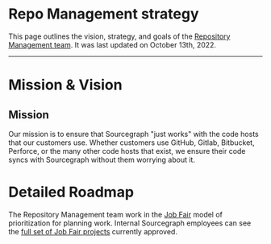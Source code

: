 # Repo Management strategy

This page outlines the vision, strategy, and goals of the [Repository Management team](../../../departments/engineering/teams/repo-management/index.md). It was last updated on October 13th, 2022.

---

# Mission & Vision

## Mission

Our mission is to ensure that Sourcegraph "just works" with the code hosts that our customers use. Whether customers use GitHub, Gitlab, Bitbucket, Perforce, or the many other code hosts that exist, we ensure their code syncs with Sourcegraph without them worrying about it.

# Detailed Roadmap

The Repository Management team work in the [Job Fair](../../../departments/engineering/job-fair.md) model of prioritization for planning work. Internal Sourcegraph employees can see the [full set of Job Fair projects](https://github.com/orgs/sourcegraph/projects/302) currently approved.
